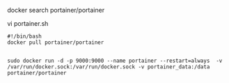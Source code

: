 docker search portainer/portainer


vi portainer.sh
```
#!/bin/bash
docker pull portainer/portainer


sudo docker run -d -p 9000:9000 --name portainer --restart=always  -v /var/run/docker.sock:/var/run/docker.sock -v portainer_data:/data portainer/portainer
```
